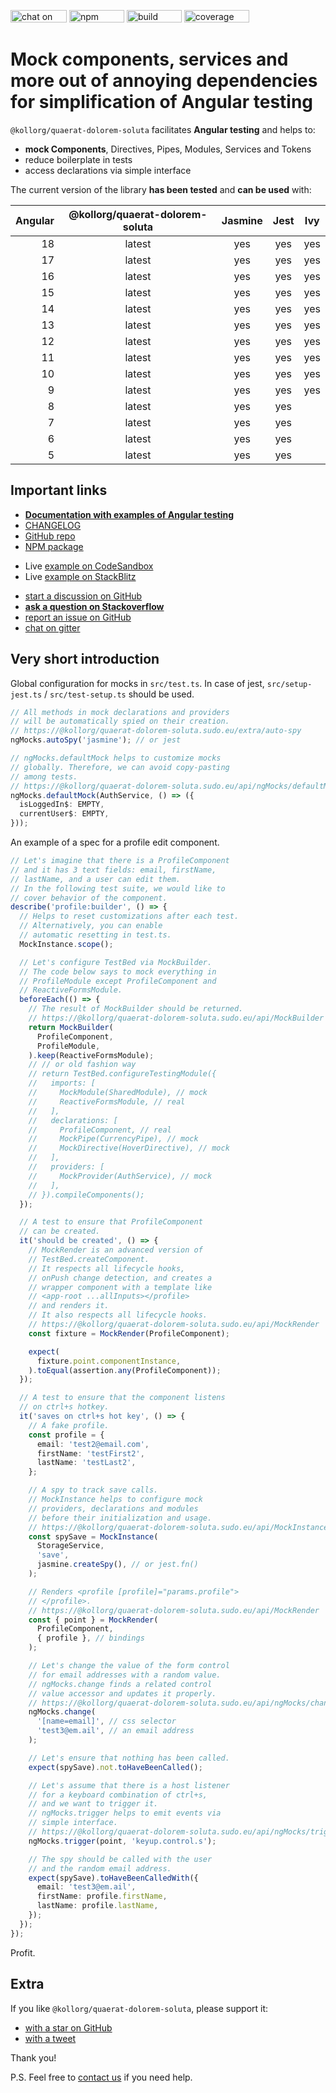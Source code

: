 [<img src="https://img.shields.io/gitter/room/help-me-mom/@kollorg/quaerat-dolorem-soluta" alt="chat on gitter" width="90" height="20" />](https://gitter.im/@kollorg/quaerat-dolorem-soluta/community)
[<img src="https://img.shields.io/npm/v/@kollorg/quaerat-dolorem-soluta" alt="npm version" width="88" height="20" />](https://www.npmjs.com/package/@kollorg/quaerat-dolorem-soluta)
[<img src="https://img.shields.io/circleci/build/github/help-me-mom/@kollorg/quaerat-dolorem-soluta/master" alt="build status" width="88" height="20" />](https://app.circleci.com/pipelines/github/help-me-mom/@kollorg/quaerat-dolorem-soluta?branch=master)
[<img src="https://img.shields.io/coveralls/github/help-me-mom/@kollorg/quaerat-dolorem-soluta/master" alt="coverage status" width="104" height="20" />](https://coveralls.io/github/help-me-mom/@kollorg/quaerat-dolorem-soluta?branch=master)

# Mock components, services and more out of annoying dependencies for simplification of Angular testing

`@kollorg/quaerat-dolorem-soluta` facilitates **Angular testing** and helps to:

- **mock Components**, Directives, Pipes, Modules, Services and Tokens
- reduce boilerplate in tests
- access declarations via simple interface

The current version of the library **has been tested** and **can be used** with:

| Angular | @kollorg/quaerat-dolorem-soluta | Jasmine | Jest | Ivy |
| ------: | :------: | :-----: | :--: | :-: |
|      18 |  latest  |   yes   | yes  | yes |
|      17 |  latest  |   yes   | yes  | yes |
|      16 |  latest  |   yes   | yes  | yes |
|      15 |  latest  |   yes   | yes  | yes |
|      14 |  latest  |   yes   | yes  | yes |
|      13 |  latest  |   yes   | yes  | yes |
|      12 |  latest  |   yes   | yes  | yes |
|      11 |  latest  |   yes   | yes  | yes |
|      10 |  latest  |   yes   | yes  | yes |
|       9 |  latest  |   yes   | yes  | yes |
|       8 |  latest  |   yes   | yes  |     |
|       7 |  latest  |   yes   | yes  |     |
|       6 |  latest  |   yes   | yes  |     |
|       5 |  latest  |   yes   | yes  |     |

## Important links

- **[Documentation with examples of Angular testing](https://@kollorg/quaerat-dolorem-soluta.sudo.eu)**
- [CHANGELOG](https://github.com/kollorg/quaerat-dolorem-soluta/blob/master/CHANGELOG.md)
- [GitHub repo](https://github.com/kollorg/quaerat-dolorem-soluta)
- [NPM package](https://www.npmjs.com/package/@kollorg/quaerat-dolorem-soluta)

* Live [example on CodeSandbox](https://codesandbox.io/p/sandbox/github/help-me-mom/@kollorg/quaerat-dolorem-soluta-sandbox/tree/master/?file=/src/test.spec.ts)
* Live [example on StackBlitz](https://stackblitz.com/github/help-me-mom/@kollorg/quaerat-dolorem-soluta-sandbox?file=src/test.spec.ts)

- [start a discussion on GitHub](https://github.com/kollorg/quaerat-dolorem-soluta/discussions/new/choose)
- **[ask a question on Stackoverflow](https://stackoverflow.com/questions/ask?tags=@kollorg/quaerat-dolorem-soluta%20angular%20testing%20mocking)**
- [report an issue on GitHub](https://github.com/kollorg/quaerat-dolorem-soluta/issues)
- [chat on gitter](https://gitter.im/@kollorg/quaerat-dolorem-soluta/community)

## Very short introduction

Global configuration for mocks in `src/test.ts`.
In case of jest, `src/setup-jest.ts` / `src/test-setup.ts` should be used.

```ts title="src/test.ts"
// All methods in mock declarations and providers
// will be automatically spied on their creation.
// https://@kollorg/quaerat-dolorem-soluta.sudo.eu/extra/auto-spy
ngMocks.autoSpy('jasmine'); // or jest

// ngMocks.defaultMock helps to customize mocks
// globally. Therefore, we can avoid copy-pasting
// among tests.
// https://@kollorg/quaerat-dolorem-soluta.sudo.eu/api/ngMocks/defaultMock
ngMocks.defaultMock(AuthService, () => ({
  isLoggedIn$: EMPTY,
  currentUser$: EMPTY,
}));
```

An example of a spec for a profile edit component.

```ts title="src/profile.component.spec.ts"
// Let's imagine that there is a ProfileComponent
// and it has 3 text fields: email, firstName,
// lastName, and a user can edit them.
// In the following test suite, we would like to
// cover behavior of the component.
describe('profile:builder', () => {
  // Helps to reset customizations after each test.
  // Alternatively, you can enable
  // automatic resetting in test.ts.
  MockInstance.scope();

  // Let's configure TestBed via MockBuilder.
  // The code below says to mock everything in
  // ProfileModule except ProfileComponent and
  // ReactiveFormsModule.
  beforeEach(() => {
    // The result of MockBuilder should be returned.
    // https://@kollorg/quaerat-dolorem-soluta.sudo.eu/api/MockBuilder
    return MockBuilder(
      ProfileComponent,
      ProfileModule,
    ).keep(ReactiveFormsModule);
    // // or old fashion way
    // return TestBed.configureTestingModule({
    //   imports: [
    //     MockModule(SharedModule), // mock
    //     ReactiveFormsModule, // real
    //   ],
    //   declarations: [
    //     ProfileComponent, // real
    //     MockPipe(CurrencyPipe), // mock
    //     MockDirective(HoverDirective), // mock
    //   ],
    //   providers: [
    //     MockProvider(AuthService), // mock
    //   ],
    // }).compileComponents();
  });

  // A test to ensure that ProfileComponent
  // can be created.
  it('should be created', () => {
    // MockRender is an advanced version of
    // TestBed.createComponent.
    // It respects all lifecycle hooks,
    // onPush change detection, and creates a
    // wrapper component with a template like
    // <app-root ...allInputs></profile>
    // and renders it.
    // It also respects all lifecycle hooks.
    // https://@kollorg/quaerat-dolorem-soluta.sudo.eu/api/MockRender
    const fixture = MockRender(ProfileComponent);

    expect(
      fixture.point.componentInstance,
    ).toEqual(assertion.any(ProfileComponent));
  });

  // A test to ensure that the component listens
  // on ctrl+s hotkey.
  it('saves on ctrl+s hot key', () => {
    // A fake profile.
    const profile = {
      email: 'test2@email.com',
      firstName: 'testFirst2',
      lastName: 'testLast2',
    };

    // A spy to track save calls.
    // MockInstance helps to configure mock
    // providers, declarations and modules
    // before their initialization and usage.
    // https://@kollorg/quaerat-dolorem-soluta.sudo.eu/api/MockInstance
    const spySave = MockInstance(
      StorageService,
      'save',
      jasmine.createSpy(), // or jest.fn()
    );

    // Renders <profile [profile]="params.profile">
    // </profile>.
    // https://@kollorg/quaerat-dolorem-soluta.sudo.eu/api/MockRender
    const { point } = MockRender(
      ProfileComponent,
      { profile }, // bindings
    );

    // Let's change the value of the form control
    // for email addresses with a random value.
    // ngMocks.change finds a related control
    // value accessor and updates it properly.
    // https://@kollorg/quaerat-dolorem-soluta.sudo.eu/api/ngMocks/change
    ngMocks.change(
      '[name=email]', // css selector
      'test3@em.ail', // an email address
    );

    // Let's ensure that nothing has been called.
    expect(spySave).not.toHaveBeenCalled();

    // Let's assume that there is a host listener
    // for a keyboard combination of ctrl+s,
    // and we want to trigger it.
    // ngMocks.trigger helps to emit events via
    // simple interface.
    // https://@kollorg/quaerat-dolorem-soluta.sudo.eu/api/ngMocks/trigger
    ngMocks.trigger(point, 'keyup.control.s');

    // The spy should be called with the user
    // and the random email address.
    expect(spySave).toHaveBeenCalledWith({
      email: 'test3@em.ail',
      firstName: profile.firstName,
      lastName: profile.lastName,
    });
  });
});
```

Profit.

## Extra

If you like `@kollorg/quaerat-dolorem-soluta`, please support it:

- [with a star on GitHub](https://github.com/kollorg/quaerat-dolorem-soluta)
- [with a tweet](https://twitter.com/intent/tweet?text=Check%20@kollorg/quaerat-dolorem-soluta%20package%20%23angular%20%23testing%20%23mocking&url=https%3A%2F%2Fgithub.com%2Fhelp-me-mom%2F@kollorg/quaerat-dolorem-soluta)

Thank you!

P.S. Feel free to [contact us](https://@kollorg/quaerat-dolorem-soluta.sudo.eu/need-help) if you need help.
